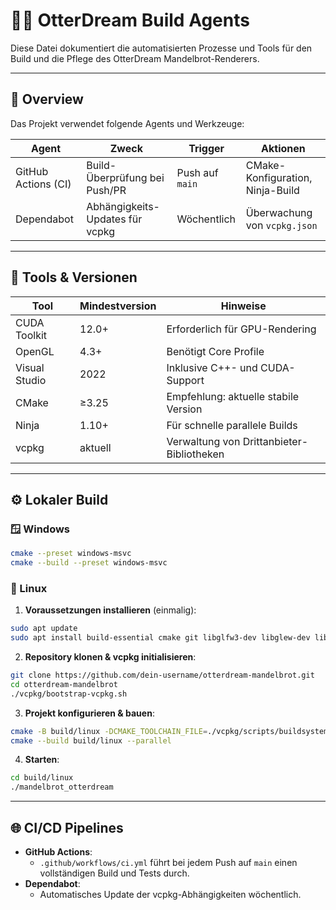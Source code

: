 # 👩‍💻 OtterDream Build Agents

Diese Datei dokumentiert die automatisierten Prozesse und Tools für den Build und die Pflege des OtterDream Mandelbrot-Renderers.

---

## 🧭 Overview

Das Projekt verwendet folgende Agents und Werkzeuge:

| Agent                | Zweck                             | Trigger             | Aktionen                          |
|----------------------|-----------------------------------|---------------------|-----------------------------------|
| GitHub Actions (CI)  | Build-Überprüfung bei Push/PR     | Push auf `main`     | CMake-Konfiguration, Ninja-Build  |
| Dependabot           | Abhängigkeits-Updates für vcpkg   | Wöchentlich         | Überwachung von `vcpkg.json`      |

---

## 🧰 Tools & Versionen

| Tool              | Mindestversion  | Hinweise                                  |
|-------------------|-----------------|-------------------------------------------|
| CUDA Toolkit      | 12.0+           | Erforderlich für GPU-Rendering            |
| OpenGL            | 4.3+            | Benötigt Core Profile                     |
| Visual Studio     | 2022            | Inklusive C++- und CUDA-Support           |
| CMake             | ≥3.25           | Empfehlung: aktuelle stabile Version      |
| Ninja             | 1.10+           | Für schnelle parallele Builds             |
| vcpkg             | aktuell         | Verwaltung von Drittanbieter-Bibliotheken |

---

## ⚙️ Lokaler Build

### 🪟 Windows

```bash
cmake --preset windows-msvc
cmake --build --preset windows-msvc
```

### 🐧 Linux

1. **Voraussetzungen installieren** (einmalig):
```bash
sudo apt update
sudo apt install build-essential cmake git libglfw3-dev libglew-dev libcuda1-525 nvidia-cuda-toolkit
```

2. **Repository klonen & vcpkg initialisieren**:
```bash
git clone https://github.com/dein-username/otterdream-mandelbrot.git
cd otterdream-mandelbrot
./vcpkg/bootstrap-vcpkg.sh
```

3. **Projekt konfigurieren & bauen**:
```bash
cmake -B build/linux -DCMAKE_TOOLCHAIN_FILE=./vcpkg/scripts/buildsystems/vcpkg.cmake -DCMAKE_BUILD_TYPE=Release
cmake --build build/linux --parallel
```

4. **Starten**:
```bash
cd build/linux
./mandelbrot_otterdream
```

---

## 🌐 CI/CD Pipelines

- **GitHub Actions**: 
  - `.github/workflows/ci.yml` führt bei jedem Push auf `main` einen vollständigen Build und Tests durch.
- **Dependabot**:
  - Automatisches Update der vcpkg-Abhängigkeiten wöchentlich.

